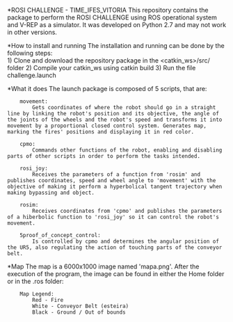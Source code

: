 *ROSI CHALLENGE - TIME_IFES_VITORIA
This repository contains the package to perform the ROSI CHALLENGE using ROS operational system and V-REP as a simulator. It was developed on Python 2.7 and may not work in other versions.

*How to install and running
	The installation and running can be done by the following steps:		
	1) Clone and download the repository package in the <catkin_ws>/src/ folder
	2) Compile your catkin_ws using catkin build
	3) Run the file challenge.launch

*What it does
	The launch package is composed of 5 scripts, that are:

		movement:
			Gets coordinates of where the robot should go in a straight line by linking the robot's position and its objective, the angle of the joints of the wheels and the robot's speed and transforms it into movement by a proportional closed control system. Generates map, marking the fires' positions and displaying it in red color.
		
		cpmo:
			Commands other functions of the robot, enabling and disabling parts of other scripts in order to perform the tasks intended.

		rosi_joy:
			Receives the parameters of a function from 'rosim' and publishes coordinates, speed and wheel angle to 'movement' with the objective of making it perform a hyperbolical tangent trajectory when making bypassing and object.

		rosim:
			Receives coordinates from 'cpmo' and publishes the parameters of a hiberbolic function to 'rosi_joy' so it can control the robot's movement.

		5proof_of_concept_control:
			Is controlled by cpmo and determines the angular position of the UR5, also regulating the action of touching parts of the conveyor belt.
*Map
		The map is a 6000x1000 image named 'mapa.png'. After the execution of the program, the image can be found in either the Home folder or in the .ros folder:
		
		Map Legend:
			Red - Fire 
			White - Conveyor Belt (esteira)
			Black - Ground / Out of bounds

		
